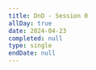 ```yaml
---
title: DnD - Session 0
allDay: true
date: 2024-04-23
completed: null
type: single
endDate: null
---
```

